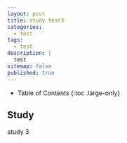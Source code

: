 ```yaml
---
layout: post
title: study test3
categories:
  - test
tags:
  - test
description: |
  test
sitemap: false
published: true
---
```



- Table of Contents
{:toc .large-only}


## Study

study
3

